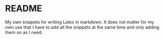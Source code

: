 # README
My own snippets for writing Latex in markdown.
It does not matter for my own use that I have to add all the snippets at the same time and only adding them on as I need.
